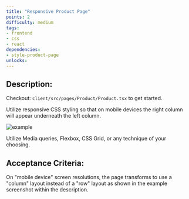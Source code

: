 ```yaml
---
title: "Responsive Product Page"
points: 2
difficulty: medium
tags: 
- frontend
- css
- react
dependencies:
- style-product-page
unlocks:
---
```


## Description:

Checkout: `client/src/pages/Product/Product.tsx` to get started.

Utilize responsive CSS styling so that on mobile devices the right column will appear underneath the left column.

![example](https://i.imgur.com/LEVgCdg.png)

Utilize Media queries, Flexbox, CSS Grid, or any technique of your choosing.

## Acceptance Criteria:

On "mobile device" screen resolutions, the page transforms to use a "column" layout instead of a "row" layout as shown in the example screenshot within the description.
